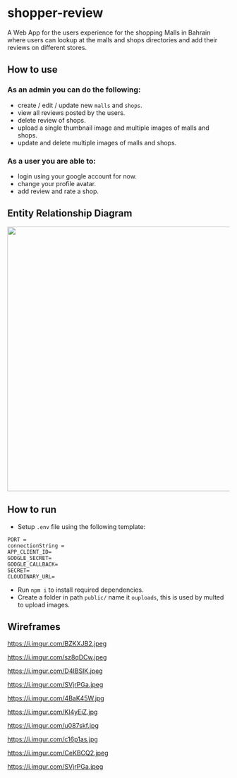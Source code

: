 # shopper-review
A Web App for the users experience for the shopping Malls in Bahrain where users can lookup at the malls and shops directories and add their reviews on different stores.

## How to use
### As an admin you can do the following:
* create / edit / update new `malls` and `shops`.
* view all reviews posted by the users.
* delete review of shops.
* upload a single thumbnail image and multiple images of malls and shops.
* update and delete multiple images of malls and shops.

### As a user you are able to:
* login using your google account for now.
* change your profile avatar.
* add review and rate a shop.

## Entity Relationship Diagram

<img src="https://i.imgur.com/ubSIR4m.png" width="600">

## How to run
* Setup `.env` file using the following template:
```
PORT = 
connectionString = 
APP_CLIENT_ID=
GOOGLE_SECRET=
GOOGLE_CALLBACK=
SECRET=
CLOUDINARY_URL=
```
* Run `npm i` to install required dependencies.
* Create a folder in path `public/` name it `ouploads`, this is used by multed to upload images.

## Wireframes

https://i.imgur.com/BZKXJB2.jpeg

https://i.imgur.com/sz8qDCw.jpeg

https://i.imgur.com/D4IBSlK.jpeg

https://i.imgur.com/SVjrPGa.jpeg

https://i.imgur.com/4BaK45W.jpg

https://i.imgur.com/Kl4yEiZ.jpg

https://i.imgur.com/u087skf.jpg

https://i.imgur.com/c16p1as.jpg

https://i.imgur.com/CeKBCQ2.jpeg

https://i.imgur.com/SVjrPGa.jpeg


